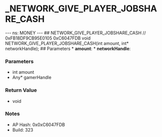 # _NETWORK_GIVE_PLAYER_JOBSHARE_CASH

--- ns: MONEY --- ## NETWORK_GIVE_PLAYER_JOBSHARE_CASH  // 0xFB18DF9CB95E0105 0xC6047FDB void NETWORK_GIVE_PLAYER_JOBSHARE_CASH(int amount, int* networkHandle);   ## Parameters * **amount**: * **networkHandle**:

### Parameters
* int amount
* Any* gamerHandle

### Return Value
* void

### Notes
* AP Hash: 0x0xC6047FDB
* Build: 323

